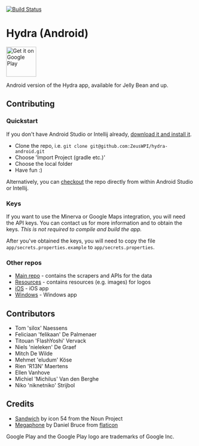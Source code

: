 [![Build Status](https://travis-ci.org/ZeusWPI/hydra-android.svg?branch=development)](https://travis-ci.org/ZeusWPI/hydra-android)

# Hydra (Android)

<a href='https://play.google.com/store/apps/details?id=be.ugent.zeus.hydra&utm_source=global_co&utm_medium=prtnr&utm_content=Mar2515&utm_campaign=PartBadge&pcampaignid=MKT-Other-global-all-co-prtnr-py-PartBadge-Mar2515-1'><img alt='Get it on Google Play' src='https://play.google.com/intl/en_us/badges/images/generic/en_badge_web_generic.png' height="80px"/></a>

Android version of the Hydra app, available for Jelly Bean and up.

## Contributing

### Quickstart
If you don't have Android Studio or Intellij already, [download it and install it](https://developer.android.com/studio/index.html).

* Clone the repo, i.e. `git clone git@github.com:ZeusWPI/hydra-android.git`
* Choose 'Import Project (gradle etc.)'
* Choose the local folder
* Have fun :)

Alternatively, you can [checkout](https://www.jetbrains.com/help/idea/set-up-a-git-repository.html#clone-repo) the repo directly from within Android Studio or Intellij.

### Keys
If you want to use the Minerva or Google Maps integration, you will need the API keys. You can contact us for more information and to obtain the keys. _This is not required to compile and build the app._

After you've obtained the keys, you will need to copy the file `app/secrets.properties.example` to `app/secrets.properties`.

### Other repos

* [Main repo](https://github.com/ZeusWPI/hydra) - contains the scrapers and APIs for the data
* [Resources](https://github.com/ZeusWPI/hydra-shared) - contains resources (e.g. images) for logos 
* [iOS](https://github.com/ZeusWPI/hydra-iOS) - iOS app
* [Windows](https://github.com/ZeusWPI/hydra-windows) - Windows app

## Contributors
* Tom 'silox' Naessens
* Feliciaan 'felikaan' De Palmenaer
* Titouan 'FlashYoshi' Vervack
* Niels 'nieleken' De Graef
* Mitch De Wilde
* Mehmet 'eludum' Köse
* Rien 'R13N' Maertens
* Ellen Vanhove
* Michiel 'Michilus' Van den Berghe
* Niko 'niknetniko' Strijbol


## Credits

 * [Sandwich](https://thenounproject.com/term/sandwich/222438/) by icon 54 from the Noun Project
 * [Megaphone](http://www.flaticon.com/free-icon/megaphone_3911) by Daniel Bruce from [flaticon](http://www.flaticon.com)
 
 Google Play and the Google Play logo are trademarks of Google Inc.

